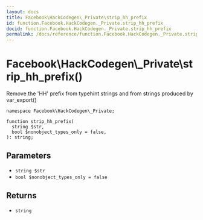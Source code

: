 ```yaml
---
layout: docs
title: Facebook\HackCodegen\_Private\strip_hh_prefix
id: function.Facebook.HackCodegen._Private.strip_hh_prefix
docid: function.Facebook.HackCodegen._Private.strip_hh_prefix
permalink: /docs/reference/function.Facebook.HackCodegen._Private.strip_hh_prefix/
---
```

# Facebook\\HackCodegen\\_Private\\strip_hh_prefix()




Remove the 'HH\' prefix from typehint strings
and from strings produced by var_export()




``` Hack
namespace Facebook\HackCodegen\_Private;

function strip_hh_prefix(
  string $str,
  bool $nonobject_types_only = false,
): string;
```




## Parameters




* ` string $str `
* ` bool $nonobject_types_only = false `




## Returns




- ` string `